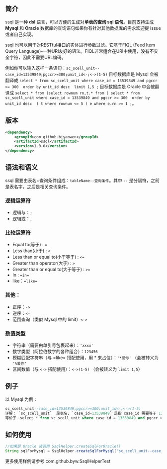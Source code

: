 ## 简介

ssql 是一种 **dsl** 语言，可以方便的生成对**单表的查询 sql 语句**。目前支持生成 **Mysql** 和 **Oracle** 数据库的查询语句如果你有针对其他数据库的需求欢迎提 issue 或者自己实现。

ssql 也可以用于对RESTful接口的实体进行参数过滤。它基于[FIQL](http://tools.ietf.org/html/draft-nottingham-atompub-fiql-00) (Feed Item Query Language)-一种URI友好的语法。FIQL非常适合在URI中使用，没有不安全字符，因此不需要URL编码。

例如你可以输入这样一条语句：`sc_scell_unit--case_id=13539849;pgccr>=300;unit_id<-;<->(1-5)` 目标数据库是 Mysql 会被翻译成 `select * from sc_scell_unit where case_id = 13539849 and pgccr >= 300  order by unit_id desc  limit 1,5 ;` 目标数据库是 Oracle 中会被翻译成 `select * from (select rownum rn,t.* from ( select * from sc_scell_unit where case_id = 13539849 and pgccr >= 300  order by unit_id desc  ) t where rownum <= 5 ) e where e.rn >= 1 ;`。

## 版本
~~~xml
<dependency>
    <groupId>com.github.biyanwen</groupId>
    <artifactId>ssql</artifactId>
    <version>1.0.0</version>
</dependency>
~~~
## 语法和语义

ssql 需要由表名+查询条件组成：`tableName--查询条件`。其中 `--` 是分隔符，之前是表名字，之后是相关查询条件。

### 逻辑运算符

- 逻辑与：`;`
- 逻辑或：`,`

### 比较运算符

- Equal to(等于) : `=`
- Less than(小于) :  `<`
- Less than or equal to(小于等于) : `<=`
- Greater than operator(大于) :  `>`
- Greater than or equal to(大于等于) : `>=`
- In : `=in=`
- like：`=like=`

### 其他：

- 正序：`->`
- 逆序：`<-`
- 范围查询（类似 Mysql 中的 limit）`<->`

### 数值类型

- 字符串（需要由单引号包裹起来）：`'xxxx'`
- 数字类型（阿拉伯数字的各种组合）：`123456`
- 模糊匹配字符串（与 =like= 搭配使用，用 * 来占位）：`'*爱你'` （会被转义为 `'%爱你'`
- 区间数值（与 `<->` 搭配使用）：`<->(1-5)` （会被转义为 `limit 1,5`）

## 例子

以 Mysql 为例：

~~~sql
sc_scell_unit--case_id=13539849;pgccr>=300;unit_id<-;<->(1-5)
详解： `sc_scell_unit`  是表名; `case_id=13539849` 是指 case_id 需要等于 13539849;  `;` 是 and 的意思; `pgccr>=300` 表示 pgccr 要大于等于 300;`unit_id<-` 表示按照 unit_id 字段逆序返回结果; <->(1-5) 表示 limie 1,5;
等价于：select * from sc_scell_unit where case_id = 13539849 and pgccr >= 300  order by unit_id desc  limit 1,5 ;


~~~
## 如何使用
~~~java
//如果是 Oracle 请调用 SsqlHelper.createSqlForOracle()
String sqlForMysql = SsqlHelper.createSqlForMysql("sc_scell_unit--case_id=13539849;pgccr>=300;unit_id<-;<->(1-5)");
~~~
更多使用样例请参考 com.github.byw.SsqlHelperTest

